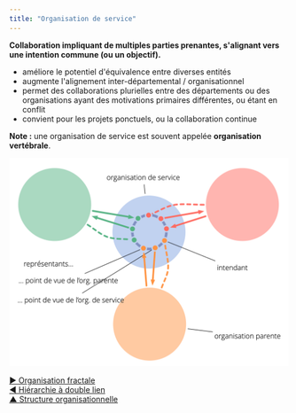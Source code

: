 ```yaml
---
title: "Organisation de service"
---
```



<summary>
<strong>Collaboration impliquant de multiples parties prenantes, s'alignant vers une intention commune (ou un objectif).</strong> 
</summary>

- améliore le potentiel d'équivalence entre diverses entités
- augmente l'alignement inter-départemental / organisationnel
- permet des collaborations plurielles entre des départements ou des organisations ayant des motivations primaires différentes, ou étant en conflit
- convient pour les projets ponctuels, ou la collaboration continue

**Note :** une organisation de service est souvent appelée **organisation vertébrale**.

![Organisation de service](img/structural-patterns/service-organization-text.png)

[&#9654; Organisation fractale](fractal-organization.html)<br/>[&#9664; Hiérarchie à double lien](double-linked-hierarchy.html)<br/>[&#9650; Structure organisationnelle](organizational-structure.html)


